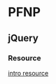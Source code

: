 # PFNP
## jQuery

### Resource

[intro resource](http://delmerga.github.io/intro_js_talk/#/examples/intro_jquery)

